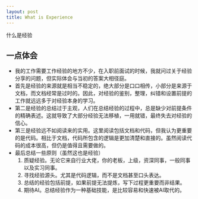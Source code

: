 ```yaml
---
layout: post
title: What is Experience
---
```

什么是经验

## 一点体会

- 我的工作需要工作经验的地方不少，在入职前面试的时候，我就问过关于经验分享的问题，但实际体会与当初的答案大相径庭。
- 首先是经验的来源就是相当不稳定的，绝大部分是口口相传，小部分是来源于文档，而文档经常是过时的。因此，对经验的鉴别，整理，纠错和设置前提的工作就远远多于对经验本身的学习。
- 第二是经验的总结过于主观，人们在总结经验的过程中，总是缺少对前提条件的精确表述。这就导致了大部分经验无法移植，一用就错，最终失去对经验的信心。
- 第三是经验远不如阅读来的实用。这里阅读包括文档和代码，但我认为更重要的是代码。相比于文档，代码所包含的逻辑是更加清楚和直接的。虽然阅读代码的成本很高，但仍是值得且需要做的。
- 最后总结一些原则（虽然这也是经验）
  1. 质疑经验。无论它来自行业大佬，你的老板，上级，资深同事，一般同事以及实习同事。
  2. 寻找经验源头。尤其是代码逻辑，而不是文档甚至口头表达。
  3. 总结的经验包括前提，如果前提无法提炼，写下过程更重要而非结果。
  4. 期待AI。总结经验作为一种基础技能，是比较容易和快速被AI取代的。
